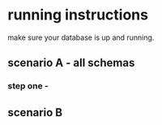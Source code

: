 # running instructions


make sure your database is up and running. 

## scenario A - all schemas

### step one - 


## scenario B